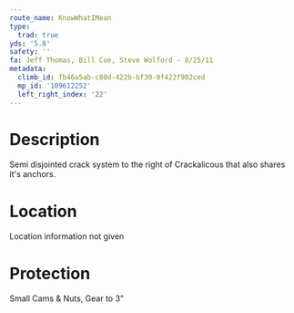 ```yaml
---
route_name: KnowWhatIMean
type:
  trad: true
yds: '5.8'
safety: ''
fa: Jeff Thomas, Bill Coe, Steve Wolford - 8/25/11
metadata:
  climb_id: fb46a5ab-c80d-422b-bf30-9f422f902ced
  mp_id: '109612252'
  left_right_index: '22'
---
```

# Description
Semi disjointed crack system to the right of Crackalicous that also shares it's anchors.

# Location
Location information not given

# Protection
Small Cams & Nuts, Gear to 3"
